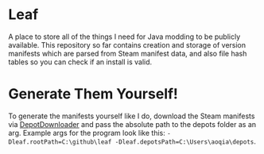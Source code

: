 # Leaf

A place to store all of the things I need for Java modding to be publicly available.
This repository so far contains creation and storage of version manifests which are parsed from Steam manifest data, and also file hash tables so you can check if an install is valid.

# Generate Them Yourself!

To generate the manifests yourself like I do, download the Steam manifests via [DepotDownloader](https://github.com/SteamRE/DepotDownloader) and pass the absolute path to the depots folder as an arg.
Example args for the program look like this: `-Dleaf.rootPath=C:\github\leaf -Dleaf.depotsPath=C:\Users\aoqia\depots`.
